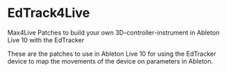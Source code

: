 # EdTrack4Live
Max4Live Patches to build your own 3D-controller-instrument in Ableton Live 10 with the EdTracker

These are the patches to use in Ableton Live 10 for using the EdTracker device to map the movements of the device on parameters in Ableton.
